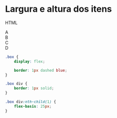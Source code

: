 # Largura e altura dos itens

HTML
<div class= "box">
    <div>A</div>
    <div>B</div>
    <div>C</div>
    <div>D</div>
</div>

```css
.box {
    display: flex;

    border: 1px dashed blue;
}

.box div {
    border: 1px solid;
}

.box div:nth-child(1) {
    flex-basis: 25px;
}

```